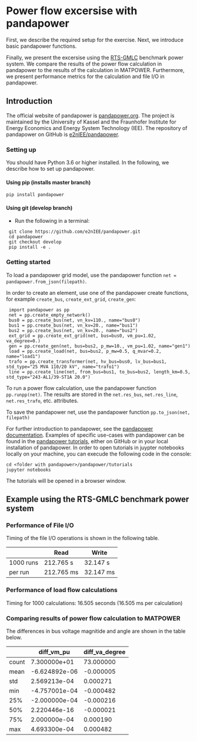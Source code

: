 # Power flow excersise with pandapower

First, we describe the required setup for the exercise. Next, we introduce basic pandapower functions.

Finally, we present the excersise using the [RTS-GMLC](https://github.com/GridMod/RTS-GMLC/tree/v0.2.1/RTS_Data/FormattedData/pandapower)
benchmark power system. We compare the results of the power flow calculation in pandapower to the results of the calculation in MATPOWER.
Furthermore, we present performance metrics for the calculation and file I/O in pandapower.

## Introduction

The official website of pandapower is [pandapower.org](https://pandapower.org/). The project is maintained by the University of Kassel and
the Fraunhofer Institute for Energy Economics and Energy System Technology (IEE). The repository of pandapower on GitHub
is [e2nIEE/pandapower](https://github.com/e2nIEE/pandapower).

### Setting up

You should have Python 3.6 or higher installed. In the following, we describe how to set up pandapower.

#### Using pip (installs master branch)

```
pip install pandapower
```

#### Using git (develop branch)

- Run the following in a terminal:

```
 git clone https://github.com/e2nIEE/pandapower.git
 cd pandapower
 git checkout develop
 pip install -e .
```

### Getting started

To load a pandapower grid model, use the pandapower function `net = pandapower.from_json(filepath)`.

In order to create an element, use one of the pandapower create functions, for example `create_bus`, `create_ext_grid`, `create_gen`:

```
 import pandapower as pp
 net = pp.create_empty_network()
 bus0 = pp.create_bus(net, vn_kv=110., name="bus0")
 bus1 = pp.create_bus(net, vn_kv=20., name="bus1")
 bus2 = pp.create_bus(net, vn_kv=20., name="bus2")
 ext_grid = pp.create_ext_grid(net, bus=bus0, vm_pu=1.02, va_degree=0.)
 gen = pp.create_gen(net, bus=bus2, p_mw=10., vm_pu=1.02, name="gen1")
 load = pp.create_load(net, bus=bus2, p_mw=0.5, q_mvar=0.2, name="load1")
 trafo = pp.create_transformer(net, hv_bus=bus0, lv_bus=bus1, std_type="25 MVA 110/20 kV", name="trafo1")
 line = pp.create_line(net, from_bus=bus1, to_bus=bus2, length_km=0.5, std_type="243-AL1/39-ST1A 20.0")
```

To run a power flow calculation, use the pandapower function `pp.runpp(net)`. The results are stored in the `net.res_bus`, `net.res_line`,
`net.res_trafo`, etc. attributes.

To save the pandapower net, use the pandapower function `pp.to_json(net, filepath)`

For further introduction to pandapower, see the [pandapower documentation](https://pandapower.readthedocs.io/en/latest/). Examples of
specific use-cases with pandapower can be found in the [pandapower tutorials](https://github.com/e2nIEE/pandapower/tree/develop/tutorials),
either on GitHub or in your local installation of pandapower. In order to open tutorials in juypter notebooks locally on your machine, you
can execude the following code in the console:

```
cd <folder with pandapower>/pandapower/tutorials
jupyter notebooks
```

The tutorials will be opened in a browser window.

## Example using the RTS-GMLC benchmark power system

### Performance of File I/O

Timing of the file I/O operations is shown in the following table.

|            |  Read        |  Write      |
|------------|--------------|-------------|
|  1000 runs |  212.765 s   | 32.147 s    |
|  per run   |  212.765 ms  | 32.147 ms   |

### Performance of load flow calculations

Timing for 1000 calculations: 16.505 seconds (16.505 ms per calculation)

### Comparing results of power flow calculation to MATPOWER

The differences in bus voltage magnitide and angle are shown in the table below.

|       |    diff_vm_pu | diff_va_degree |
|-------|--------------|----------------|
| count |  7.300000e+01 |      73.000000 |
| mean  | -6.624892e-06 |      -0.000005 |
| std   |  2.569213e-04 |       0.000271 |
| min   | -4.757001e-04 |      -0.000482 |
| 25%   | -2.000000e-04 |      -0.000216 |
| 50%   |  2.220446e-16 |      -0.000021 |
| 75%   |  2.000000e-04 |       0.000190 |
| max   |  4.693300e-04 |       0.000482 |
